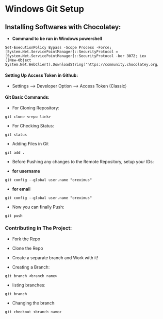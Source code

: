 # Windows Git Setup

## Installing Softwares with Chocolatey:

- **Command to be run in Windows powershell**

```
Set-ExecutionPolicy Bypass -Scope Process -Force; [System.Net.ServicePointManager]::SecurityProtocol = [System.Net.ServicePointManager]::SecurityProtocol -bor 3072; iex ((New-Object System.Net.WebClient).DownloadString('https://community.chocolatey.org/install.ps1'))
```

#### Setting Up Access Token in Github:

- Settings --> Developer Option --> Access Token (Classic)

#### Git Basic Commands:

- For Cloning Repository:

```
git clone <repo link>
```

- For Checking Status:

```
git status
```

- Adding Files in Git

```
git add .
```

- Before Pushing any changes to the Remote Repository, setup your IDs:

- **for username**

```
git config --global user.name "oreximus"
```

- **for email**

```
git config --global user.name "oreximus"
```

- Now you can finally Push:

```
git push
```

### Contributing in The Project:

- Fork the Repo

- Clone the Repo

- Create a separate branch and Work with it!

- Creating a Branch:

```
git branch <branch name>
```

- listing branches:

```
git branch
```

- Changing the branch

```
git checkout <branch name>
```


